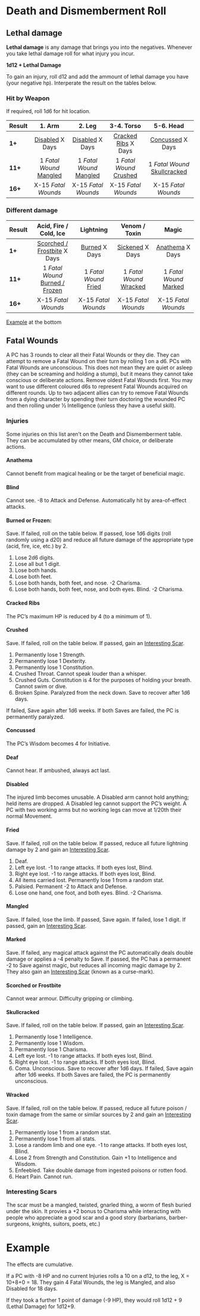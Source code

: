 # Death and Dismemberment Roll

## Lethal damage


**Lethal damage** is any damage that brings you into the negatives.
Whenever you take lethal damage roll for what injury you incur. 

**1d12 + Lethal Damage**

To gain an injury, roll d12 and
add the ammount of lethal damage you have (your negative hp).
Interperate the result on the tables below.

### Hit by Weapon

If required, roll 1d6 for hit location.

| Result | 1. Arm | 2. Leg | 3-4. Torso | 5-6. Head |
|-|:-:|:-:|:-:|:-:|
| **1+** | [Disabled](#disabled) X Days | [Disabled](#disabled) X Days | [Cracked Ribs](#cracked-ribs) X Days | [Concussed](#concussed) X Days |
| **11+** | 1 *Fatal Wound* [Mangled](#mangled) | 1 *Fatal Wound* [Mangled](#mangled) | 1 *Fatal Wound* [Crushed](#crushed) | 1 *Fatal Wound* [Skullcracked](#skullcracked) |
| **16+** | X-15 *Fatal Wounds* | X-15 *Fatal Wounds* | X-15 *Fatal Wounds* | X-15 *Fatal Wounds* |

### Different damage

| Result | Acid, Fire / Cold, Ice | Lightning | Venom / Toxin | Magic |
|--------|:-:|:-:|:-:|:-:|
| **1+** | [Scorched / Frostbite](#scorched-or-frostbite) X Days | [Burned](#burned) X Days | [Sickened](#sickened) X Days | [Anathema](#anathema) X Days |
| **11+** | 1 *Fatal Wound* [Burned / Frozen](#burned-or-frozen) | 1 *Fatal Wound* [Fried](#fried) | 1 *Fatal Wound* [Wracked](#wracked) | 1 *Fatal Wound* [Marked](#marked) |
| **16+** | X-15 *Fatal Wounds* | X-15 *Fatal Wounds* | X-15 *Fatal Wounds* | X-15 *Fatal Wounds* |

[Example](#example) at the bottom

## Fatal Wounds
A PC has 3 rounds to clear all their Fatal Wounds or they die. They can attempt
to remove a Fatal Wound on their turn by rolling 1 on a d6. PCs with Fatal
Wounds are unconscious. This does not mean they are quiet or asleep (they can
be screaming and holding a stump), but it means they cannot take conscious or
deliberate actions. Remove oldest Fatal Wounds first. You may want to use
different coloured d6s to represent Fatal Wounds acquired on different rounds.
Up to two adjacent allies can try to remove Fatal Wounds from a dying character
by spending their turn doctoring the wounded PC and then rolling under ½
Intelligence (unless they have a useful skill).

### Injuries
Some injuries on this list aren’t on the Death and Dismemberment table. They
can be accumulated by other means, GM choice, or deliberate actions.

#### Anathema
Cannot benefit from magical healing or be the target of beneficial
magic.

#### Blind
Cannot see. -8 to Attack and Defense. Automatically hit by
area-of-effect
attacks.

#### Burned or Frozen: 
Save. If failed, roll on the table below. If passed, lose 1d6
digits (roll randomly using a d20) and reduce all future damage of the
appropriate
type (acid, fire, ice, etc.) by 2.
1. Lose 2d6 digits.
2. Lose all but 1 digit.
3. Lose both hands.
4. Lose both feet.
5. Lose both hands, both feet, and nose. -2 Charisma.
6. Lose both hands, both feet, nose, and both eyes. Blind. -2 Charisma.

#### Cracked Ribs
The PC’s maximum HP is reduced by 4 (to a minimum of 1).

#### Crushed
Save. If failed, roll on the table below. If passed, gain an [Interesting Scar](#interesting-scars).
1. Permanently lose 1 Strength.
2. Permanently lose 1 Dexterity.
3. Permanently lose 1 Constitution.
4. Crushed Throat. Cannot speak louder than a whisper.
5. Crushed Guts. Constitution is 4 for the purposes of holding your breath.  Cannot swim or dive.
6. Broken Spine. Paralyzed from the neck down. Save to recover after 1d6 days.

If failed, Save again after 1d6 weeks. If both Saves are failed, the PC is
permanently paralyzed.


#### Concussed
The PC’s Wisdom becomes 4 for Initiative.
#### Deaf
Cannot hear. If ambushed, always act last.
#### Disabled
The injured limb becomes unusable. A Disabled arm cannot hold
anything; held items are dropped. A Disabled leg cannot support the PC’s
weight.
A PC with two working arms but no working legs can move at 1/20th their normal
Movement.

#### Fried
 Save. If failed, roll on the table below. If passed, reduce all future
lightning
damage by 2 and gain an [Interesting Scar](#interesting-scars).
1. Deaf.
2. Left eye lost. -1 to range attacks. If both eyes lost, Blind.
3. Right eye lost. -1 to range attacks. If both eyes lost, Blind.
4. All items carried lost. Permanently lose 1 from a random stat.
5. Palsied. Permanent -2 to Attack and Defense.
6. Lose one hand, one foot, and both eyes. Blind. -2 Charisma.

#### Mangled
Save. If failed, lose the limb. If passed, Save again. If failed, lose
1
digit. If passed, gain an [Interesting Scar](#interesting-scars).
#### Marked
Save. If failed, any magical attack against the PC automatically deals
double damage or applies a -4 penalty to Save. If passed, the PC has a
permanent -2 to Save against magic, but reduces all incoming magic damage by 2. 
They also gain an [Interesting Scar](#interesting-scars) (known as a curse-mark).

#### Scorched or Frostbite
Cannot wear armour. Difficulty gripping or climbing.

#### Skullcracked
Save. If failed, roll on the table below. If passed, gain an
[Interesting Scar](#interesting-scars).
1. Permanently lose 1 Intelligence.
2. Permanently lose 1 Wisdom.
3. Permanently lose 1 Charisma.
4. Left eye lost. -1 to range attacks. If both eyes lost, Blind.
5. Right eye lost. -1 to range attacks. If both eyes lost, Blind.
6. Coma. Unconscious. Save to recover after 1d6 days. If failed, Save again
   after
   1d6 weeks. If both Saves are failed, the PC is permanently unconscious.

#### Wracked
Save. If failed, roll on the table below. If passed, reduce all
future
poison / toxin damage from the same or similar sources by 2 and gain an
[Interesting Scar](#interesting-scars).
1. Permanently lose 1 from a random stat.
2. Permanently lose 1 from all stats.
3. Lose a random limb and one eye. -1 to range attacks. If both eyes lost,
Blind.
4. Lose 2 from Strength and Constitution. Gain +1 to Intelligence and
Wisdom.
5. Enfeebled. Take double damage from ingested poisons or rotten food.
6. Heart Pain. Cannot run.


### Interesting Scars
The scar must be a mangled, twisted, gnarled thing, a worm of flesh
buried
under the skin. It provies a +2 bonus to Charisma while interacting
with people
who appreciate a good scar and a good story (barbarians,
barber-surgeons,
knights, suitors, poets, etc.)

# Example 
The effects are cumulative. 

If a PC with -8 HP and no current
Injuries rolls a 10 on a d12, to the leg, X = 10+8+0 = 18. They
gain 4 Fatal Wounds, the leg is Mangled, and also Disabled for
18 days.

If they took a further 1 point of damage (-9 HP), they would roll
1d12 + 9 (Lethal Damage) for
1d12+9.
